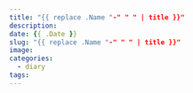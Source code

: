 ```yaml
---
title: "{{ replace .Name "-" " " | title }}"
description:
date: {{ .Date }}
slug: "{{ replace .Name "-" " " | title }}"
image: 
categories:
  - diary
tags:
---
```

